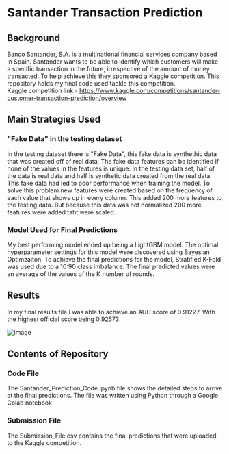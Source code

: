 # Santander Transaction Prediction

## Background
Banco Santander, S.A. is a multinational financial services company based in Spain. Santander wants to be able to identify which customers will make a specific transaction in the future, irrespective of the amount of money transacted. To help achieve this they sponsored a Kaggle competition. This repository holds my final code used tackle this competition. \
Kaggle competition link - https://www.kaggle.com/competitions/santander-customer-transaction-prediction/overview

## Main Strategies Used

### "Fake Data" in the testing dataset
In the testing dataset there is "Fake Data", this fake data is synthethic data that was created off of real data. The fake data features can be identified if none of the values in the features is unique. In the testing data set, half of the data is real data and half is synthetic data created from the real data. This fake data had led to poor performance when training the model. To solve this problem new features were created based on the frequency of each value that shows up in every column. This added 200 more features to the testing data. But because this data was not normalized 200 more features were added taht were scaled.


### Model Used for Final Predictions
My best performing model ended up being a LightGBM model. The optimal hyperparameter settings for this model were discovered using Bayesian Optimzaiton. To achieve the final predictions for the model, Stratified K-Fold was used due to a 10:90 class imbalance. The final predicted values were an average of the values of the K number of rounds. 


## Results
In my final results file I was able to achieve an AUC score of 0.91227. With the highest official score being 0.92573

![image](https://user-images.githubusercontent.com/45641348/168448844-069fb4be-4981-4ddc-94ec-2af5d0c497a4.png)

## Contents of Repository

### Code File
The Santander_Prediction_Code.ipynb file shows the detailed steps to arrive at the final predictions. The file was written using Python through a Google Colab notebook

### Submission File 
The Submission_File.csv contains the final predictions that were uploaded to the Kaggle competition. 


